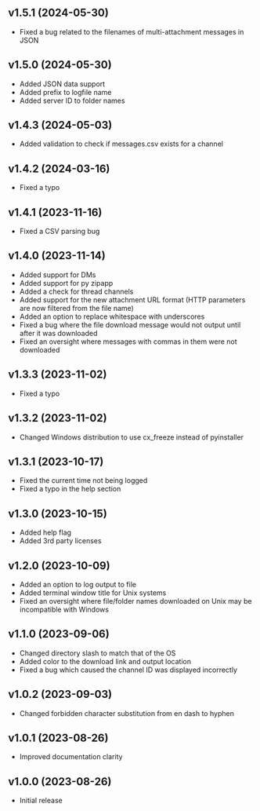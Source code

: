 v1.5.1 (2024-05-30)
------------------------
* Fixed a bug related to the filenames of multi-attachment messages in JSON

v1.5.0 (2024-05-30)
------------------------
* Added JSON data support
* Added prefix to logfile name
* Added server ID to folder names

v1.4.3 (2024-05-03)
------------------------
* Added validation to check if messages.csv exists for a channel

v1.4.2 (2024-03-16)
------------------------
* Fixed a typo

v1.4.1 (2023-11-16)
------------------------
* Fixed a CSV parsing bug

v1.4.0 (2023-11-14)
------------------------
* Added support for DMs
* Added support for py zipapp
* Added a check for thread channels
* Added support for the new attachment URL format (HTTP parameters are now filtered from the file name)
* Added an option to replace whitespace with underscores
* Fixed a bug where the file download message would not output until after it was downloaded
* Fixed an oversight where messages with commas in them were not downloaded

v1.3.3 (2023-11-02)
------------------------
* Fixed a typo

v1.3.2 (2023-11-02)
------------------------
* Changed Windows distribution to use cx_freeze instead of pyinstaller

v1.3.1 (2023-10-17)
------------------------
* Fixed the current time not being logged
* Fixed a typo in the help section

v1.3.0 (2023-10-15)
------------------------
* Added help flag
* Added 3rd party licenses

v1.2.0 (2023-10-09)
------------------------
* Added an option to log output to file
* Added terminal window title for Unix systems
* Fixed an oversight where file/folder names downloaded on Unix may be incompatible with Windows

v1.1.0 (2023-09-06)
------------------------
* Changed directory slash to match that of the OS
* Added color to the download link and output location
* Fixed a bug which caused the channel ID was displayed incorrectly

v1.0.2 (2023-09-03)
------------------------
* Changed forbidden character substitution from en dash to hyphen

v1.0.1 (2023-08-26)
------------------------
* Improved documentation clarity

v1.0.0 (2023-08-26)
------------------------
* Initial release
